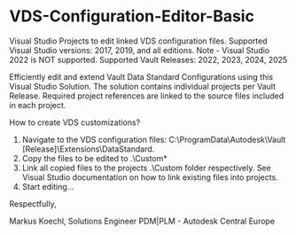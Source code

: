 # VDS-Configuration-Editor-Basic
Visual Studio Projects to edit linked VDS configuration files.
Supported Visual Studio versions: 2017, 2019, and all editions. Note - Visual Studio 2022 is NOT supported.
Supported Vault Releases: 2022, 2023, 2024, 2025

Efficiently edit and extend Vault Data Standard Configurations using this Visual Studio Solution.
The solution contains individual projects per Vault Release. Required project references are linked to the source files included in each project.

How to create VDS customizations?
1. Navigate to the VDS configuration files: C:\ProgramData\Autodesk\Vault [Release]\Extensions\DataStandard.
2. Copy the files to be edited to .\Custom* 
3. Link all copied files to the projects .\Custom folder respectively. See Visual Studio documentation on how to link existing files into projects.
4. Start editing...


Respectfully,

Markus Koechl, Solutions Engineer PDM|PLM - Autodesk Central Europe
